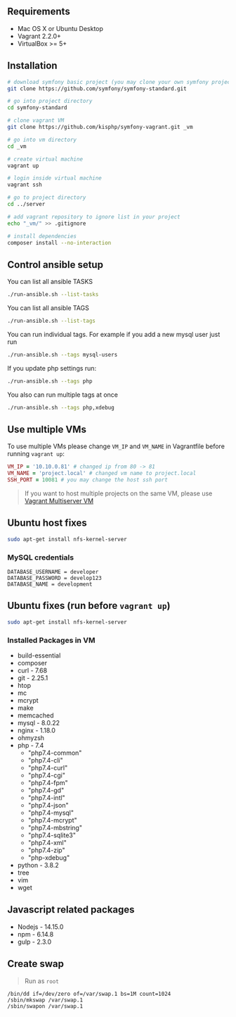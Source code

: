 ## Requirements

- Mac OS X or Ubuntu Desktop
- Vagrant 2.2.0+
- VirtualBox >= 5+

## Installation

```bash
# download symfony basic project (you may clone your own symfony project)
git clone https://github.com/symfony/symfony-standard.git

# go into project directory
cd symfony-standard

# clone vagrant VM
git clone https://github.com/kisphp/symfony-vagrant.git _vm

# go into vm directory
cd _vm

# create virtual machine
vagrant up

# login inside virtual machine
vagrant ssh

# go to project directory
cd ../server

# add vagrant repository to ignore list in your project
echo "_vm/" >> .gitignore 

# install dependencies
composer install --no-interaction

```

## Control ansible setup

You can list all ansible TASKS
```bash
./run-ansible.sh --list-tasks
```

You can list all ansible TAGS
```bash
./run-ansible.sh --list-tags
```

You can run individual tags. For example if you add a new mysql user just run
```bash
./run-ansible.sh --tags mysql-users
```

If you update php settings run:
```bash
./run-ansible.sh --tags php
```

You also can run multiple tags at once
```bash
./run-ansible.sh --tags php,xdebug
```


## Use multiple VMs

To use multiple VMs please change `VM_IP` and `VM_NAME` in Vagrantfile before running `vagrant up`:

```ruby
VM_IP = '10.10.0.81' # changed ip from 80 -> 81
VM_NAME = 'project.local' # changed vm name to project.local
SSH_PORT = 10081 # you may change the host ssh port
```

> If you want to host multiple projects on the same VM, please use [Vagrant Multiserver VM](https://github.com/kisphp/vagrant-multiserver)

## Ubuntu host fixes 
```bash
sudo apt-get install nfs-kernel-server
```

### MySQL credentials

```
DATABASE_USERNAME = developer
DATABASE_PASSWORD = develop123
DATABASE_NAME = development
```

## Ubuntu fixes (run before `vagrant up`)
```bash
sudo apt-get install nfs-kernel-server
```

### Installed Packages in VM

- build-essential
- composer
- curl - 7.68
- git - 2.25.1
- htop
- mc
- mcrypt
- make
- memcached
- mysql - 8.0.22
- nginx - 1.18.0
- ohmyzsh
- php - 7.4
  - "php7.4-common"
  - "php7.4-cli"
  - "php7.4-curl"
  - "php7.4-cgi"
  - "php7.4-fpm"
  - "php7.4-gd"
  - "php7.4-intl"
  - "php7.4-json"
  - "php7.4-mysql"
  - "php7.4-mcrypt"
  - "php7.4-mbstring"
  - "php7.4-sqlite3"
  - "php7.4-xml"
  - "php7.4-zip"
  - "php-xdebug"
- python - 3.8.2
- tree
- vim
- wget

## Javascript related packages

- Nodejs - 14.15.0
- npm - 6.14.8
- gulp - 2.3.0


## Create swap

> Run as `root`
```
/bin/dd if=/dev/zero of=/var/swap.1 bs=1M count=1024
/sbin/mkswap /var/swap.1
/sbin/swapon /var/swap.1
```
